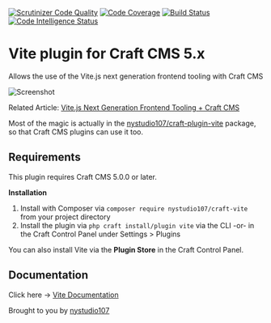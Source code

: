 [![Scrutinizer Code Quality](https://scrutinizer-ci.com/g/nystudio107/craft-vite/badges/quality-score.png?b=v5)](https://scrutinizer-ci.com/g/nystudio107/craft-vite/?branch=v5) [![Code Coverage](https://scrutinizer-ci.com/g/nystudio107/craft-vite/badges/coverage.png?b=v5)](https://scrutinizer-ci.com/g/nystudio107/craft-vite/?branch=v5) [![Build Status](https://scrutinizer-ci.com/g/nystudio107/craft-vite/badges/build.png?b=v5)](https://scrutinizer-ci.com/g/nystudio107/craft-vite/build-status/v5) [![Code Intelligence Status](https://scrutinizer-ci.com/g/nystudio107/craft-vite/badges/code-intelligence.svg?b=v5)](https://scrutinizer-ci.com/code-intelligence)

# Vite plugin for Craft CMS 5.x

Allows the use of the Vite.js next generation frontend tooling with Craft CMS

![Screenshot](./docs/docs/resources/img/plugin-logo.png)

Related Article: [Vite.js Next Generation Frontend Tooling + Craft CMS](https://nystudio107.com/blog/using-vite-js-next-generation-frontend-tooling-with-craft-cms)

Most of the magic is actually in the [nystudio107/craft-plugin-vite](https://github.com/nystudio107/craft-plugin-vite) package, so that Craft CMS plugins can use it too.

## Requirements

This plugin requires Craft CMS 5.0.0 or later.

**Installation**

1. Install with Composer via `composer require nystudio107/craft-vite` from your project directory
2. Install the plugin via `php craft install/plugin vite` via the CLI -or- in the Craft Control Panel under Settings > Plugins

You can also install Vite via the **Plugin Store** in the Craft Control Panel.

## Documentation

Click here -> [Vite Documentation](https://nystudio107.com/plugins/vite/documentation)

Brought to you by [nystudio107](http://nystudio107.com)
